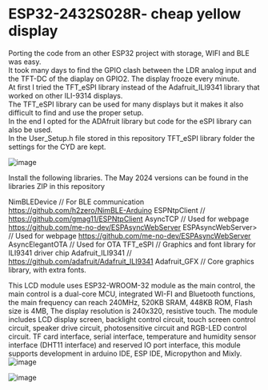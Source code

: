 # ESP32-2432S028R- cheap yellow display

Porting the code from an other ESP32 project with storage, WIFI and BLE was easy.<br> 
It took many days to find the GPIO clash between the LDR analog input and the TFT-DC of the diaplay on GPIO2. 
The display frooze every minute.<br> 
At first I tried the TFT_eSPI library instead of the Adafruit_ILI9341 library that worked on other ILI-9314 displays.<br> 
The TFT_eSPI library can be used for many displays but it makes it also difficult to find and use the proper setup.<br>
In the end I opted for the ADAfruit library but code for the eSPI library can also be used.<br>
In the User_Setup.h file stored in this repository TFT_eSPI library folder the settings for the CYD are kept.

![image](https://github.com/ednieuw/ESP32-2432S028R-display/assets/12166816/b3ade2d4-9333-437e-aa29-ee790c251820)

Install the following libraries. The May 2024 versions can be found in the libraries ZIP in this repository

NimBLEDevice      // For BLE communication  https://github.com/h2zero/NimBLE-Arduino
ESPNtpClient       // https://github.com/gmag11/ESPNtpClient
AsyncTCP           // Used for webpage   https://github.com/me-no-dev/ESPAsyncWebServer
ESPAsyncWebServer> // Used for webpage   https://github.com/me-no-dev/ESPAsyncWebServer
AsyncElegantOTA    // Used for OTA
TFT_eSPI           // Graphics and font library for ILI9341 driver chip
Adafruit_ILI9341   // https://github.com/adafruit/Adafruit_ILI9341
Adafruit_GFX       // Core graphics library, with extra fonts.



This LCD module uses ESP32-WROOM-32 module as the main control, the main
control is a dual-core MCU, integrated WI-FI and Bluetooth functions, the main
frequency can reach 240MHz, 520KB SRAM, 448KB ROM, Flash size is 4MB, The
display resolution is 240x320, resistive touch. The module includes LCD display
screen, backlight control circuit, touch screen control circuit, speaker drive circuit,
photosensitive circuit and RGB-LED control circuit. TF card interface, serial interface,
temperature and humidity sensor interface (DHT11 interface) and reserved IO port
interface, this module supports development in arduino IDE, ESP IDE, Micropython
and Mixly.
![image](https://github.com/ednieuw/ESP32-2432S028R-display/assets/12166816/63aeeeb3-5563-4dcc-a6a9-111cfbe1b709)

![image](https://github.com/ednieuw/ESP32-2432S028R-display/assets/12166816/44b8648a-e5db-4035-96a7-fa402f1cd625)

